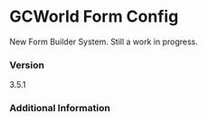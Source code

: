 # GCWorld Form Config

New Form Builder System.  Still a work in progress.




### Version
3.5.1

### Additional Information
